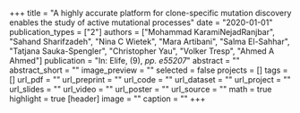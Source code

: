 +++
title = "A highly accurate platform for clone-specific mutation discovery enables the study of active mutational processes"
date = "2020-01-01"
publication_types = ["2"]
authors = ["Mohammad KaramiNejadRanjbar", "Sahand Sharifzadeh", "Nina C Wietek", "Mara Artibani", "Salma El-Sahhar", "Tatjana Sauka-Spengler", "Christopher Yau", "Volker Tresp", "Ahmed A Ahmed"]
publication = "In: Elife, (9), _pp. e55207_"
abstract = ""
abstract_short = ""
image_preview = ""
selected = false
projects = []
tags = []
url_pdf = ""
url_preprint = ""
url_code = ""
url_dataset = ""
url_project = ""
url_slides = ""
url_video = ""
url_poster = ""
url_source = ""
math = true
highlight = true
[header]
image = ""
caption = ""
+++
